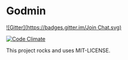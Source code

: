 # Godmin
[![Gitter](https://badges.gitter.im/Join Chat.svg)](https://gitter.im/varvet/godmin?utm_source=badge&utm_medium=badge&utm_campaign=pr-badge&utm_content=badge)

[![Code Climate](https://codeclimate.com/github/varvet/godmin/badges/gpa.svg)](https://codeclimate.com/github/varvet/godmin)

This project rocks and uses MIT-LICENSE.
